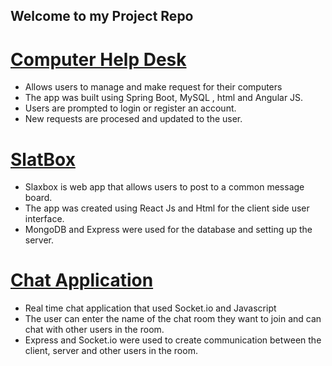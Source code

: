 ## Welcome to my Project Repo

# [Computer Help Desk](https://github.com/chisomkun/MyHelpDesk)
* Allows users to manage and make request for their computers
* The app was built using Spring Boot, MySQL , html and Angular JS. 
* Users are prompted to login or register an account.
* New requests are procesed and updated to the user. 

# [SlatBox](https://github.com/chisomkun/TweetClone)
* Slaxbox is web app that allows users to post to a common message board. 
* The app was created using React Js and Html for the client side user interface. 
* MongoDB and Express were used for the database and setting up the server. 


# [Chat Application](https://github.com/chisomkun/ChatApp)
* Real time chat application that used Socket.io and Javascript
* The user can enter the name of the chat room they want to join and can chat with other users in the room. 
* Express and Socket.io were used to create communication between the client, server and other users in the room. 
